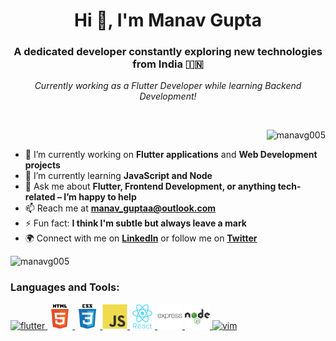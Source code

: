 <!---
- 👋 Hi, I’m Manav Gupta
- 👀 I’m interested in Frontend.
- 🌱 I’m currently learning Web Development
- 📫 You can reach me through LinkedIn and Twitter

manavg005/manavg005 is a ✨ special ✨ repository because its `README.md` (this file) appears on your GitHub profile.
You can click the Preview link to take a look at your changes.
--->

<h1 align="center">Hi 👋, I'm Manav Gupta</h1>
<h3 align="center">A dedicated developer constantly exploring new technologies from India 🇮🇳</h3>


<p align="center">
  <em>Currently working as a Flutter Developer while learning Backend Development!</em>
</p>

<br />

<p>&nbsp;<img align="right" src="https://github-readme-stats.vercel.app/api?username=manavg005&show_icons=true&locale=en" alt="manavg005" /></p>

- 🔭 I’m currently working on **Flutter applications** and **Web Development projects** 
- 🌱 I’m currently learning **JavaScript and Node**
- 💬 Ask me about **Flutter, Frontend Development, or anything tech-related – I’m happy to help**
- 📫 Reach me at **manav_guptaa@outlook.com**
- ⚡ Fun fact: **I think I'm subtle but always leave a mark**
- 🌍 Connect with me on [**LinkedIn**](https://www.linkedin.com/in/manavg005/) or follow me on [**Twitter**](https://twitter.com/manavg005)

<p align="left"> 
  <img src="https://komarev.com/ghpvc/?username=manavg005&label=Profile%20views&color=0e75b6&style=flat" alt="manavg005" />
</p>

<h3 align="left">Languages and Tools:</h3>
<p align="left">
  <a href="https://flutter.dev" target="_blank" rel="noreferrer"> 
    <img src="https://www.vectorlogo.zone/logos/flutterio/flutterio-icon.svg" alt="flutter" width="40" height="40"/> 
  </a>
  <a href="https://www.w3schools.com/html/" target="_blank" rel="noreferrer">
    <img src="https://raw.githubusercontent.com/devicons/devicon/master/icons/html5/html5-original-wordmark.svg" alt="html5" width="40" height="40"/> 
  </a>
  <a href="https://www.w3schools.com/css/" target="_blank" rel="noreferrer"> 
    <img src="https://raw.githubusercontent.com/devicons/devicon/master/icons/css3/css3-original-wordmark.svg" alt="css3" width="40" height="40"/> 
  </a>
  <a href="https://www.javascript.com" target="_blank" rel="noreferrer">
    <img src="https://raw.githubusercontent.com/devicons/devicon/master/icons/javascript/javascript-original.svg" alt="javascript" width="40" height="40"/> 
  </a>
  <a href="https://reactjs.org/" target="_blank" rel="noreferrer"> 
    <img src="https://raw.githubusercontent.com/devicons/devicon/master/icons/react/react-original-wordmark.svg" alt="react" width="40" height="40"/> 
  </a>
  <a href="https://expressjs.com" target="_blank" rel="noreferrer"> 
    <img src="https://raw.githubusercontent.com/devicons/devicon/master/icons/express/express-original-wordmark.svg" alt="express" width="40" height="40"/> 
  </a>
  <a href="https://nodejs.org" target="_blank" rel="noreferrer"> 
    <img src="https://raw.githubusercontent.com/devicons/devicon/master/icons/nodejs/nodejs-original-wordmark.svg" alt="nodejs" width="40" height="40"/>
  </a>
  <a href="https://www.vim.org/" target="_blank" rel="noreferrer"> 
    <img src="https://upload.wikimedia.org/wikipedia/commons/9/9f/Vimlogo.svg" alt="vim" width="40" height="40"/>
  </a>
</p>
